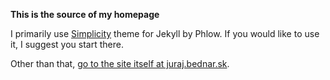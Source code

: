 **This is the source of my homepage**

I primarily use [Simplicity](https://github.com/Phlow/simplicity) theme
for Jekyll by Phlow. If you would like to use it, I suggest you start
there.

Other than that, [go to the site itself at juraj.bednar.sk](http://juraj.bednar.sk/).

